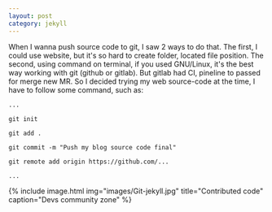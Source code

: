 ```yaml
---
layout: post
category: jekyll
---
```


When I wanna push source code to git, I saw 2 ways to do that. The first, I could use website, but it's so hard to create folder, located file position.
The second, using command on terminal, if you used GNU/Linux, it's the best way working with git (github or gitlab). But gitlab had CI, pineline to passed for merge new MR.
So I decided trying my web source-code at the time, I have to follow some command, such as:

```
...

git init

git add .

git commit -m "Push my blog source code final"

git remote add origin https://github.com/...

...
```

{% include image.html
            img="images/Git-jekyll.jpg"
            title="Contributed code" 
            caption="Devs community zone" %}
